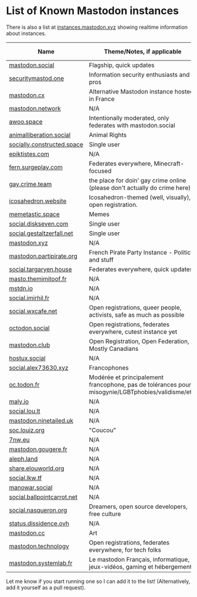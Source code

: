 List of Known Mastodon instances
==========================

There is also a list at [instances.mastodon.xyz](https://instances.mastodon.xyz) showing realtime information about instances.

| Name | Theme/Notes, if applicable | Open Registrations | IPv6 |
| -------------|-------------|---|---|
| [mastodon.social](https://mastodon.social) |Flagship, quick updates|No|No|
| [securitymastod.one](https://securitymastod.one/) |Information security enthusiasts and pros|Yes|Yes|
| [mastodon.cx](https://mastodon.cx/) |Alternative Mastodon instance hosted in France|Yes|Yes|
| [mastodon.network](https://mastodon.network) |N/A|Yes|Yes|
| [awoo.space](https://awoo.space) |Intentionally moderated, only federates with mastodon.social|Yes|No|
| [animalliberation.social](https://animalliberation.social) |Animal Rights|Yes|No|
| [socially.constructed.space](https://socially.constructed.space) |Single user|No|No|
| [epiktistes.com](https://epiktistes.com) |N/A|Yes|No|
| [fern.surgeplay.com](https://fern.surgeplay.com) |Federates everywhere, Minecraft-focused|Yes|No
| [gay.crime.team](https://gay.crime.team) |the place for doin' gay crime online (please don't actually do crime here)|No|No|
| [icosahedron.website](https://icosahedron.website/) |Icosahedron-themed (well, visually), open registration.|Yes|No|
| [memetastic.space](https://memetastic.space) |Memes|Yes|No|
| [social.diskseven.com](https://social.diskseven.com) |Single user|No|Yes|
| [social.gestaltzerfall.net](https://social.gestaltzerfall.net) |Single user|No|No|
| [mastodon.xyz](https://mastodon.xyz) |N/A|Yes|Yes|
| [mastodon.partipirate.org](https://mastodon.partipirate.org) |French Pirate Party Instance - Politics and stuff|Yes|No|
| [social.targaryen.house](https://social.targaryen.house) |Federates everywhere, quick updates.|Yes|Yes|
| [masto.themimitoof.fr](https://masto.themimitoof.fr) |N/A|Yes|Yes|
| [mstdn.io](https://mstdn.io) |N/A|Yes|Yes|
| [social.imirhil.fr](https://social.imirhil.fr) |N/A|No|Yes|
| [social.wxcafe.net](https://social.wxcafe.net) |Open registrations, queer people, activists, safe as much as possible |Yes|Yes|
| [octodon.social](https://octodon.social) |Open registrations, federates everywhere, cutest instance yet|Yes|Yes|
| [mastodon.club](https://mastodon.club)|Open Registration, Open Federation, Mostly Canadians|Yes|No|
| [hostux.social](https://hostux.social) |N/A|Yes|Yes|
| [social.alex73630.xyz](https://social.alex73630.xyz) |Francophones|Yes|Yes|
| [oc.todon.fr](https://oc.todon.fr) |Modérée et principalement francophone, pas de tolérances pour misogynie/LGBTphobies/validisme/etc.|Yes|Yes|
| [maly.io](https://maly.io) |N/A|Yes|No|
| [social.lou.lt](https://social.lou.lt) |N/A|Yes|No|
| [mastodon.ninetailed.uk](https://mastodon.ninetailed.uk) |N/A|Yes|No|
| [soc.louiz.org](https://soc.louiz.org) |"Coucou"|Yes|No|
| [7nw.eu](https://7nw.eu) |N/A|Yes|No|
| [mastodon.gougere.fr](https://mastodon.gougere.fr)|N/A|Yes|No|
| [aleph.land](https://aleph.land)|N/A|Yes|No|
| [share.elouworld.org](https://share.elouworld.org)|N/A|No|No|
| [social.lkw.tf](https://social.lkw.tf)|N/A|No|No|
| [manowar.social](https://manowar.social)|N/A|No|No|
| [social.ballpointcarrot.net](https://social.ballpointcarrot.net)|N/A|No|No|
| [social.nasqueron.org](https://social.nasqueron.org) |Dreamers, open source developers, free culture|Yes|Yes|
| [status.dissidence.ovh](https://status.dissidence.ovh)|N/A|Yes|Yes|
| [mastodon.cc](https://mastodon.cc)|Art|Yes|No|
| [mastodon.technology](https://mastodon.technology)|Open registrations, federates everywhere, for tech folks|Yes|No|
| [mastodon.systemlab.fr](https://mastodon.systemlab.fr/)|Le mastodon Français, informatique, jeux-vidéos, gaming et hébergement.|Yes|No|

Let me know if you start running one so I can add it to the list! (Alternatively, add it yourself as a pull request).
